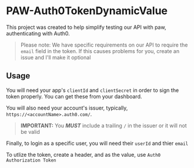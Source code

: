 # PAW-Auth0TokenDynamicValue

This project was created to help simplify testing our API with paw, authenticating with Auth0.

> Please note: We have specific requirements on our API to require the `email` field in the token. If this causes problems for you, create an issue and I'll make it optional

## Usage

You will need your app's `clientId` and `clientSecret` in order to sign the token properly. You can get these from your dashboard.

You will also need your account's issuer, typically, `https://<accountName>.auth0.com/`. 

> **IMPORTANT:** You _**MUST**_ include a trailing `/` in the issuer or it will not be valid

Finally, to login as a specific user, you will need their `userId` and thier `email`

To utlize the token, create a header, and as the value, use `Auth0 Authorization Token`
